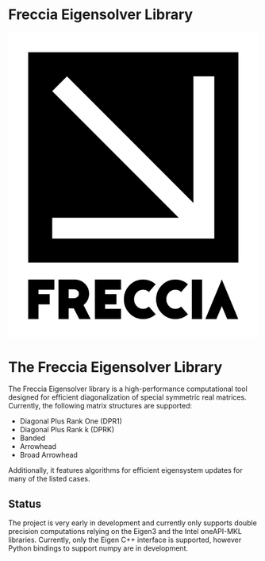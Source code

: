 # Freccia Eigensolver Library

![Freccia Eigensolver Logo](logo.svg)

# The Freccia Eigensolver Library
The Freccia Eigensolver library is a high-performance computational tool designed for efficient diagonalization of special symmetric real matrices. 
Currently, the following matrix structures are supported:
- Diagonal Plus Rank One (DPR1)
- Diagonal Plus Rank k (DPRK)
- Banded
- Arrowhead
- Broad Arrowhead

Additionally, it features algorithms for efficient eigensystem updates for many of the listed cases.

## Status

The project is very early in development and currently only supports double precision computations relying on the Eigen3 and the Intel oneAPI-MKL libraries.
Currently, only the Eigen C++ interface is supported, however Python bindings to support numpy are in development.
